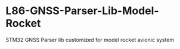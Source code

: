 # L86-GNSS-Parser-Lib-Model-Rocket
STM32 GNSS Parser lib customized for model rocket avionic system
